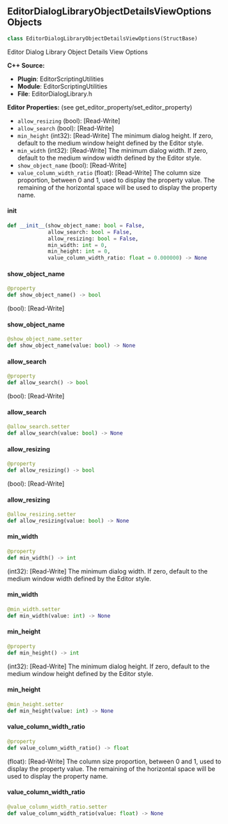 ## EditorDialogLibraryObjectDetailsViewOptions Objects

```python
class EditorDialogLibraryObjectDetailsViewOptions(StructBase)
```

Editor Dialog Library Object Details View Options

**C++ Source:**

- **Plugin**: EditorScriptingUtilities
- **Module**: EditorScriptingUtilities
- **File**: EditorDialogLibrary.h

**Editor Properties:** (see get_editor_property/set_editor_property)

- ``allow_resizing`` (bool):  [Read-Write]
- ``allow_search`` (bool):  [Read-Write]
- ``min_height`` (int32):  [Read-Write] The minimum dialog height. If zero, default to the medium window height defined by the Editor style.
- ``min_width`` (int32):  [Read-Write] The minimum dialog width. If zero, default to the medium window width defined by the Editor style.
- ``show_object_name`` (bool):  [Read-Write]
- ``value_column_width_ratio`` (float):  [Read-Write] The column size proportion, between 0 and 1, used to display the property value. The remaining of the horizontal space will be used to display the property name.

<a id="unreal.EditorDialogLibraryObjectDetailsViewOptions.__init__"></a>

#### __init__

```python
def __init__(show_object_name: bool = False,
             allow_search: bool = False,
             allow_resizing: bool = False,
             min_width: int = 0,
             min_height: int = 0,
             value_column_width_ratio: float = 0.000000) -> None
```

<a id="unreal.EditorDialogLibraryObjectDetailsViewOptions.show_object_name"></a>

#### show_object_name

```python
@property
def show_object_name() -> bool
```

(bool):  [Read-Write]

<a id="unreal.EditorDialogLibraryObjectDetailsViewOptions.show_object_name"></a>

#### show_object_name

```python
@show_object_name.setter
def show_object_name(value: bool) -> None
```

<a id="unreal.EditorDialogLibraryObjectDetailsViewOptions.allow_search"></a>

#### allow_search

```python
@property
def allow_search() -> bool
```

(bool):  [Read-Write]

<a id="unreal.EditorDialogLibraryObjectDetailsViewOptions.allow_search"></a>

#### allow_search

```python
@allow_search.setter
def allow_search(value: bool) -> None
```

<a id="unreal.EditorDialogLibraryObjectDetailsViewOptions.allow_resizing"></a>

#### allow_resizing

```python
@property
def allow_resizing() -> bool
```

(bool):  [Read-Write]

<a id="unreal.EditorDialogLibraryObjectDetailsViewOptions.allow_resizing"></a>

#### allow_resizing

```python
@allow_resizing.setter
def allow_resizing(value: bool) -> None
```

<a id="unreal.EditorDialogLibraryObjectDetailsViewOptions.min_width"></a>

#### min_width

```python
@property
def min_width() -> int
```

(int32):  [Read-Write] The minimum dialog width. If zero, default to the medium window width defined by the Editor style.

<a id="unreal.EditorDialogLibraryObjectDetailsViewOptions.min_width"></a>

#### min_width

```python
@min_width.setter
def min_width(value: int) -> None
```

<a id="unreal.EditorDialogLibraryObjectDetailsViewOptions.min_height"></a>

#### min_height

```python
@property
def min_height() -> int
```

(int32):  [Read-Write] The minimum dialog height. If zero, default to the medium window height defined by the Editor style.

<a id="unreal.EditorDialogLibraryObjectDetailsViewOptions.min_height"></a>

#### min_height

```python
@min_height.setter
def min_height(value: int) -> None
```

<a id="unreal.EditorDialogLibraryObjectDetailsViewOptions.value_column_width_ratio"></a>

#### value_column_width_ratio

```python
@property
def value_column_width_ratio() -> float
```

(float):  [Read-Write] The column size proportion, between 0 and 1, used to display the property value. The remaining of the horizontal space will be used to display the property name.

<a id="unreal.EditorDialogLibraryObjectDetailsViewOptions.value_column_width_ratio"></a>

#### value_column_width_ratio

```python
@value_column_width_ratio.setter
def value_column_width_ratio(value: float) -> None
```

<a id="unreal.EditorScriptingJoinStaticMeshActorsOptions_Deprecated"></a>